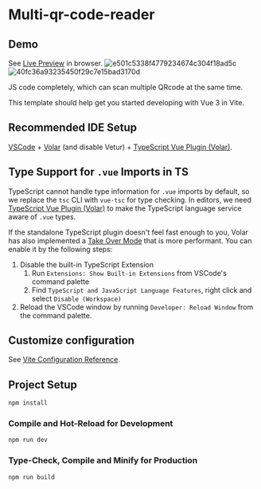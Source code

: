 # Multi-qr-code-reader
## Demo
See [Live Preview](https://l-rocket.github.io/) in browser.
![e501c5338f4779234674c304f18ad5c](https://github.com/L-Rocket/Multi-qr-code-reader/assets/93325265/21284dea-8440-4fb6-b3c9-0b1fbf728008)
![40fc36a93235450f29c7e15bad3170d](https://github.com/L-Rocket/Multi-qr-code-reader/assets/93325265/5e9f7eb5-5b59-4cf8-bb41-67b48d447f8f)

JS code completely, which can scan multiple QRcode at the same time.

This template should help get you started developing with Vue 3 in Vite.

## Recommended IDE Setup

[VSCode](https://code.visualstudio.com/) + [Volar](https://marketplace.visualstudio.com/items?itemName=Vue.volar) (and disable Vetur) + [TypeScript Vue Plugin (Volar)](https://marketplace.visualstudio.com/items?itemName=Vue.vscode-typescript-vue-plugin).

## Type Support for `.vue` Imports in TS

TypeScript cannot handle type information for `.vue` imports by default, so we replace the `tsc` CLI with `vue-tsc` for type checking. In editors, we need [TypeScript Vue Plugin (Volar)](https://marketplace.visualstudio.com/items?itemName=Vue.vscode-typescript-vue-plugin) to make the TypeScript language service aware of `.vue` types.

If the standalone TypeScript plugin doesn't feel fast enough to you, Volar has also implemented a [Take Over Mode](https://github.com/johnsoncodehk/volar/discussions/471#discussioncomment-1361669) that is more performant. You can enable it by the following steps:

1. Disable the built-in TypeScript Extension
    1) Run `Extensions: Show Built-in Extensions` from VSCode's command palette
    2) Find `TypeScript and JavaScript Language Features`, right click and select `Disable (Workspace)`
2. Reload the VSCode window by running `Developer: Reload Window` from the command palette.

## Customize configuration

See [Vite Configuration Reference](https://vitejs.dev/config/).

## Project Setup

```sh
npm install
```

### Compile and Hot-Reload for Development

```sh
npm run dev
```

### Type-Check, Compile and Minify for Production

```sh
npm run build
```
